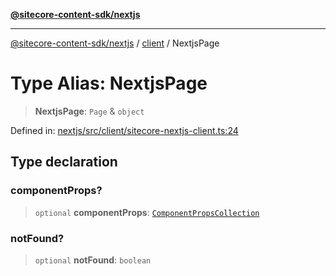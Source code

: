 [**@sitecore-content-sdk/nextjs**](../../README.md)

***

[@sitecore-content-sdk/nextjs](../../README.md) / [client](../README.md) / NextjsPage

# Type Alias: NextjsPage

> **NextjsPage**: `Page` & `object`

Defined in: [nextjs/src/client/sitecore-nextjs-client.ts:24](https://github.com/Sitecore/content-sdk/blob/6011964d1f248a508bbfba336ef2d9fbb216116e/packages/nextjs/src/client/sitecore-nextjs-client.ts#L24)

## Type declaration

### componentProps?

> `optional` **componentProps**: [`ComponentPropsCollection`](../../index/type-aliases/ComponentPropsCollection.md)

### notFound?

> `optional` **notFound**: `boolean`
